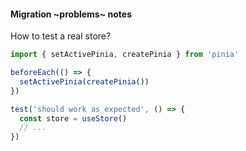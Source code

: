 #### Migration  ~problems~ notes


How to test a real store?

```js
import { setActivePinia, createPinia } from 'pinia'

beforeEach(() => {
  setActivePinia(createPinia())
})

test('should work as expected', () => {
  const store = useStore()
  // ...
})
```


<aside class="notes">
</aside>
